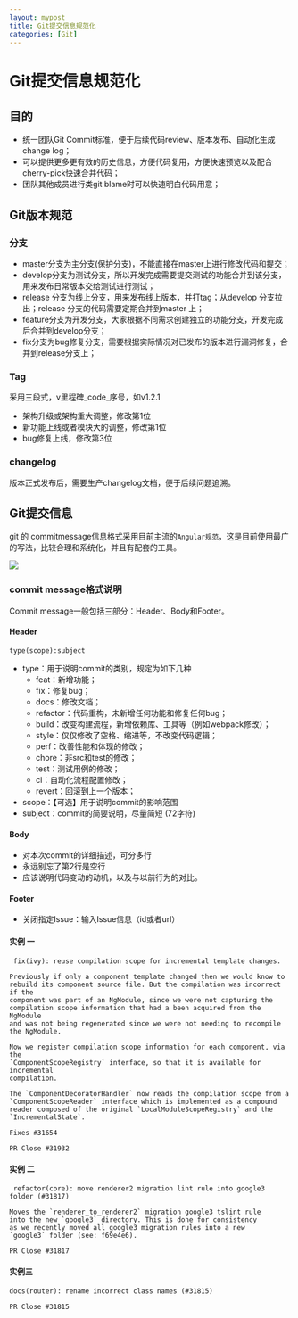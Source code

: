 ```yaml
---
layout: mypost
title: Git提交信息规范化
categories: [Git]
---
```

# Git提交信息规范化

## 目的

+ 统一团队Git Commit标准，便于后续代码review、版本发布、自动化生成change log；
+ 可以提供更多更有效的历史信息，方便代码复用，方便快速预览以及配合cherry-pick快速合并代码；
+ 团队其他成员进行类git blame时可以快速明白代码用意；

## Git版本规范

### 分支

+ master分支为主分支(保护分支)，不能直接在master上进行修改代码和提交；
+ develop分支为测试分支，所以开发完成需要提交测试的功能合并到该分支，用来发布日常版本交给测试进行测试；
+ release 分支为线上分支，用来发布线上版本，并打tag；从develop 分支拉出；release 分支的代码需要定期合并到master 上；
+ feature分支为开发分支，大家根据不同需求创建独立的功能分支，开发完成后合并到develop分支；
+ fix分支为bug修复分支，需要根据实际情况对已发布的版本进行漏洞修复，合并到release分支上；

### Tag

采用三段式，v里程碑_code_序号，如v1.2.1

+ 架构升级或架构重大调整，修改第1位
+ 新功能上线或者模块大的调整，修改第1位
+ bug修复上线，修改第3位

### changelog

版本正式发布后，需要生产changelog文档，便于后续问题追溯。

## Git提交信息

git 的 commitmessage信息格式采用目前主流的`Angular规范`，这是目前使用最广的写法，比较合理和系统化，并且有配套的工具。

![](2018051117492049.jpeg)

### commit message格式说明

Commit message一般包括三部分：Header、Body和Footer。

#### Header

`type(scope):subject`

+ type：用于说明commit的类别，规定为如下几种
    + feat：新增功能；
    + fix：修复bug；
    + docs：修改文档；
    + refactor：代码重构，未新增任何功能和修复任何bug；
    + build：改变构建流程，新增依赖库、工具等（例如webpack修改）；
    + style：仅仅修改了空格、缩进等，不改变代码逻辑；
    + perf：改善性能和体现的修改；
    + chore：非src和test的修改；
    + test：测试用例的修改；
    + ci：自动化流程配置修改；
    + revert：回滚到上一个版本；
+ scope：【可选】用于说明commit的影响范围
+ subject：commit的简要说明，尽量简短 (72字符)

#### Body

+ 对本次commit的详细描述，可分多行
+ 永远别忘了第2行是空行
+ 应该说明代码变动的动机，以及与以前行为的对比。


#### Footer

+ 关闭指定Issue：输入Issue信息（id或者url）

#### 实例 一

```
 fix(ivy): reuse compilation scope for incremental template changes. 

Previously if only a component template changed then we would know to
rebuild its component source file. But the compilation was incorrect if the
component was part of an NgModule, since we were not capturing the
compilation scope information that had a been acquired from the NgModule
and was not being regenerated since we were not needing to recompile
the NgModule.

Now we register compilation scope information for each component, via the
`ComponentScopeRegistry` interface, so that it is available for incremental
compilation.

The `ComponentDecoratorHandler` now reads the compilation scope from a
`ComponentScopeReader` interface which is implemented as a compound
reader composed of the original `LocalModuleScopeRegistry` and the
`IncrementalState`.

Fixes #31654

PR Close #31932
```

#### 实例 二

```
 refactor(core): move renderer2 migration lint rule into google3 folder (#31817)

Moves the `renderer_to_renderer2` migration google3 tslint rule
into the new `google3` directory. This is done for consistency
as we recently moved all google3 migration rules into a new
`google3` folder (see: f69e4e6).

PR Close #31817
```

#### 实例三
```
docs(router): rename incorrect class names (#31815)

PR Close #31815
```

